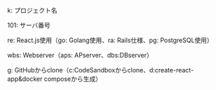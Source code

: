 k: プロジェクト名

101: サーバ番号

re: React.js使用（go: Golang使用、ra: Rails仕様、pg: PostgreSQL使用）

wbs: Webserver（aps: APserver、dbs:DBserver）

g: GitHubからclone（c:CodeSandboxからclone、d:create-react-app&docker composeから生成）


